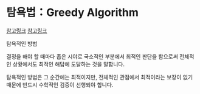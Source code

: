 # 탐욕법：Greedy Algorithm

[참고링크](https://skmouse.tistory.com/entry/%ED%83%90%EC%9A%95Greedy%EC%95%8C%EA%B3%A0%EB%A6%AC%EC%A6%98%EB%8F%99%EC%A0%81Dynamic%EA%B3%84%ED%9A%8D%EB%B2%95)
[참고링크](https://adjh54.tistory.com/212)

탐욕적인 방법

결정을 해야 할 때마다 좁은 시야로 국소적인 부분에서 최적인 판단을 함으로써 전체적인 상황에서도 최적인 해답에 도달하는 것을 말합니다.

탐욕적인 방법은 그 순간에는 최적이지만, 전체적인 관점에서 최적이라는 보장이 없기 때문에 반드시 수학적인 검증이 선행되야 합니다.
